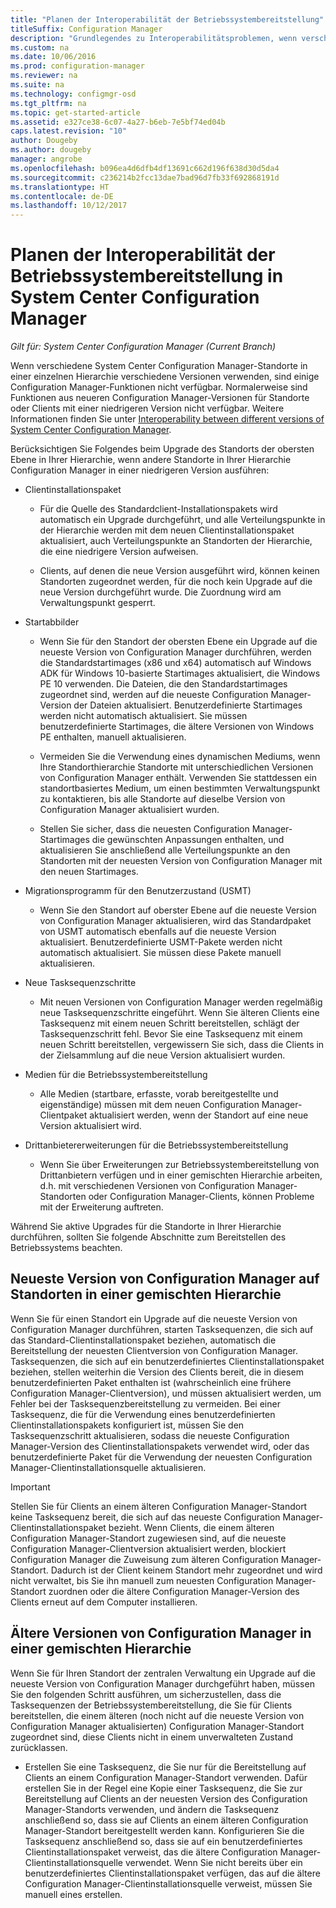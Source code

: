 ```yaml
---
title: "Planen der Interoperabilität der Betriebssystembereitstellung"
titleSuffix: Configuration Manager
description: "Grundlegendes zu Interoperabilitätsproblemen, wenn verschiedene System Center Configuration Manager-Standorte in einer einzelnen Hierarchie verschiedene Versionen verwenden."
ms.custom: na
ms.date: 10/06/2016
ms.prod: configuration-manager
ms.reviewer: na
ms.suite: na
ms.technology: configmgr-osd
ms.tgt_pltfrm: na
ms.topic: get-started-article
ms.assetid: e327ce38-6c07-4a27-b6eb-7e5bf74ed04b
caps.latest.revision: "10"
author: Dougeby
ms.author: dougeby
manager: angrobe
ms.openlocfilehash: b096ea4d6dfb4df13691c662d196f638d30d5da4
ms.sourcegitcommit: c236214b2fcc13dae7bad96d7fb33f692868191d
ms.translationtype: HT
ms.contentlocale: de-DE
ms.lasthandoff: 10/12/2017
---
```

# <a name="planning-for-operating-system-deployment-interoperability-in-system-center-configuration-manager"></a>Planen der Interoperabilität der Betriebssystembereitstellung in System Center Configuration Manager

*Gilt für: System Center Configuration Manager (Current Branch)*

Wenn verschiedene System Center Configuration Manager-Standorte in einer einzelnen Hierarchie verschiedene Versionen verwenden, sind einige Configuration Manager-Funktionen nicht verfügbar. Normalerweise sind Funktionen aus neueren Configuration Manager-Versionen für Standorte oder Clients mit einer niedrigeren Version nicht verfügbar. Weitere Informationen finden Sie unter [Interoperability between different versions of System Center Configuration Manager](../../core/plan-design/hierarchy/interoperability-between-different-versions.md).  

 Berücksichtigen Sie Folgendes beim Upgrade des Standorts der obersten Ebene in Ihrer Hierarchie, wenn andere Standorte in Ihrer Hierarchie Configuration Manager in einer niedrigeren Version ausführen:  

-   Clientinstallationspaket  

    -   Für die Quelle des Standardclient-Installationspakets wird automatisch ein Upgrade durchgeführt, und alle Verteilungspunkte in der Hierarchie werden mit dem neuen Clientinstallationspaket aktualisiert, auch Verteilungspunkte an Standorten der Hierarchie, die eine niedrigere Version aufweisen.  

    -   Clients, auf denen die neue Version ausgeführt wird, können keinen Standorten zugeordnet werden, für die noch kein Upgrade auf die neue Version durchgeführt wurde. Die Zuordnung wird am Verwaltungspunkt gesperrt.  

-   Startabbilder  

    -   Wenn Sie für den Standort der obersten Ebene ein Upgrade auf die neueste Version von Configuration Manager durchführen, werden die Standardstartimages (x86 und x64) automatisch auf Windows ADK für Windows 10-basierte Startimages aktualisiert, die Windows PE 10 verwenden. Die Dateien, die den Standardstartimages zugeordnet sind, werden auf die neueste Configuration Manager-Version der Dateien aktualisiert. Benutzerdefinierte Startimages werden nicht automatisch aktualisiert. Sie müssen benutzerdefinierte Startimages, die ältere Versionen von Windows PE enthalten, manuell aktualisieren.  

    -   Vermeiden Sie die Verwendung eines dynamischen Mediums, wenn Ihre Standorthierarchie Standorte mit unterschiedlichen Versionen von Configuration Manager enthält. Verwenden Sie stattdessen ein standortbasiertes Medium, um einen bestimmten Verwaltungspunkt zu kontaktieren, bis alle Standorte auf dieselbe Version von Configuration Manager aktualisiert wurden.  

    -   Stellen Sie sicher, dass die neuesten Configuration Manager-Startimages die gewünschten Anpassungen enthalten, und aktualisieren Sie anschließend alle Verteilungspunkte an den Standorten mit der neuesten Version von Configuration Manager mit den neuen Startimages.  

-   Migrationsprogramm für den Benutzerzustand (USMT)  

    -   Wenn Sie den Standort auf oberster Ebene auf die neueste Version von Configuration Manager aktualisieren, wird das Standardpaket von USMT automatisch ebenfalls auf die neueste Version aktualisiert. Benutzerdefinierte USMT-Pakete werden nicht automatisch aktualisiert. Sie müssen diese Pakete manuell aktualisieren.  

-   Neue Tasksequenzschritte  

    -   Mit neuen Versionen von Configuration Manager werden regelmäßig neue Tasksequenzschritte eingeführt. Wenn Sie älteren Clients eine Tasksequenz mit einem neuen Schritt bereitstellen, schlägt der Tasksequenzschritt fehl. Bevor Sie eine Tasksequenz mit einem neuen Schritt bereitstellen, vergewissern Sie sich, dass die Clients in der Zielsammlung auf die neue Version aktualisiert wurden.  

-   Medien für die Betriebssystembereitstellung  

    -   Alle Medien (startbare, erfasste, vorab bereitgestellte und eigenständige) müssen mit dem neuen Configuration Manager-Clientpaket aktualisiert werden, wenn der Standort auf eine neue Version aktualisiert wird.  

-   Drittanbietererweiterungen für die Betriebssystembereitstellung  

    -   Wenn Sie über Erweiterungen zur Betriebssystembereitstellung von Drittanbietern verfügen und in einer gemischten Hierarchie arbeiten, d.h. mit verschiedenen Versionen von Configuration Manager-Standorten oder Configuration Manager-Clients, können Probleme mit der Erweiterung auftreten.  

 Während Sie aktive Upgrades für die Standorte in Ihrer Hierarchie durchführen, sollten Sie folgende Abschnitte zum Bereitstellen des Betriebssystems beachten.  

## <a name="latest-version-of-configuration-manager-sites-in-a-mixed-hierarchy"></a>Neueste Version von Configuration Manager auf Standorten in einer gemischten Hierarchie  
 Wenn Sie für einen Standort ein Upgrade auf die neueste Version von Configuration Manager durchführen, starten Tasksequenzen, die sich auf das Standard-Clientinstallationspaket beziehen, automatisch die Bereitstellung der neuesten Clientversion von Configuration Manager. Tasksequenzen, die sich auf ein benutzerdefiniertes Clientinstallationspaket beziehen, stellen weiterhin die Version des Clients bereit, die in diesem benutzerdefinierten Paket enthalten ist (wahrscheinlich eine frühere Configuration Manager-Clientversion), und müssen aktualisiert werden, um Fehler bei der Tasksequenzbereitstellung zu vermeiden. Bei einer Tasksequenz, die für die Verwendung eines benutzerdefinierten Clientinstallationspakets konfiguriert ist, müssen Sie den Tasksequenzschritt aktualisieren, sodass die neueste Configuration Manager-Version des Clientinstallationspakets verwendet wird, oder das benutzerdefinierte Paket für die Verwendung der neuesten Configuration Manager-Clientinstallationsquelle aktualisieren.  

> [!IMPORTANT]  
>  Stellen Sie für Clients an einem älteren Configuration Manager-Standort keine Tasksequenz bereit, die sich auf das neueste Configuration Manager-Clientinstallationspaket bezieht. Wenn Clients, die einem älteren Configuration Manager-Standort zugewiesen sind, auf die neueste Configuration Manager-Clientversion aktualisiert werden, blockiert Configuration Manager die Zuweisung zum älteren Configuration Manager-Standort. Dadurch ist der Client keinem Standort mehr zugeordnet und wird nicht verwaltet, bis Sie ihn manuell zum neuesten Configuration Manager-Standort zuordnen oder die ältere Configuration Manager-Version des Clients erneut auf dem Computer installieren.  

## <a name="older-versions-of-configuration-manager-in-a-mixed-hierarchy"></a>Ältere Versionen von Configuration Manager in einer gemischten Hierarchie  
 Wenn Sie für Ihren Standort der zentralen Verwaltung ein Upgrade auf die neueste Version von Configuration Manager durchgeführt haben, müssen Sie den folgenden Schritt ausführen, um sicherzustellen, dass die Tasksequenzen der Betriebssystembereitstellung, die Sie für Clients bereitstellen, die einem älteren (noch nicht auf die neueste Version von Configuration Manager aktualisierten) Configuration Manager-Standort zugeordnet sind, diese Clients nicht in einem unverwalteten Zustand zurücklassen.  

-   Erstellen Sie eine Tasksequenz, die Sie nur für die Bereitstellung auf Clients an einem Configuration Manager-Standort verwenden. Dafür erstellen Sie in der Regel eine Kopie einer Tasksequenz, die Sie zur Bereitstellung auf Clients an der neuesten Version des Configuration Manager-Standorts verwenden, und ändern die Tasksequenz anschließend so, dass sie auf Clients an einem älteren Configuration Manager-Standort bereitgestellt werden kann. Konfigurieren Sie die Tasksequenz anschließend so, dass sie auf ein benutzerdefiniertes Clientinstallationspaket verweist, das die ältere Configuration Manager-Clientinstallationsquelle verwendet. Wenn Sie nicht bereits über ein benutzerdefiniertes Clientinstallationspaket verfügen, das auf die ältere Configuration Manager-Clientinstallationsquelle verweist, müssen Sie manuell eines erstellen.  

